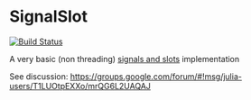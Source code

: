 # SignalSlot

[![Build Status](https://travis-ci.org/femtotrader/SignalSlot.jl.svg?branch=master)](https://travis-ci.org/femtotrader/SignalSlot.jl)

A very basic (non threading) [signals and slots](https://en.wikipedia.org/wiki/Signals_and_slots) implementation

See discussion: https://groups.google.com/forum/#!msg/julia-users/T1LUOtpEXXo/mrQG6L2UAQAJ
